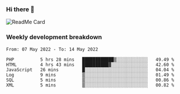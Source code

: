 ### Hi there 👋

<!--
**itzcy/itzcy** is a ✨ _special_ ✨ repository because its `README.md` (this file) appears on your GitHub profile.

Here are some ideas to get you started:

- 🔭 I’m currently working on ...
- 🌱 I’m currently learning ...
- 👯 I’m looking to collaborate on ...
- 🤔 I’m looking for help with ...
- 💬 Ask me about ...
- 📫 How to reach me: ...
- 😄 Pronouns: ...
- ⚡ Fun fact: ...
-->
![ReadMe Card](https://github-readme-stats.vercel.app/api?username=itzcy&show_icons=true&title_color=2d3198&icon_color=797cb8&text_color=24292e&bg_color=f6f8fa)

### Weekly development breakdown
<!--START_SECTION:waka-->

```text
From: 07 May 2022 - To: 14 May 2022

PHP          5 hrs 28 mins   ████████████▒░░░░░░░░░░░░   49.49 %
HTML         4 hrs 43 mins   ██████████▓░░░░░░░░░░░░░░   42.60 %
JavaScript   26 mins         █░░░░░░░░░░░░░░░░░░░░░░░░   04.04 %
Log          9 mins          ▒░░░░░░░░░░░░░░░░░░░░░░░░   01.49 %
SQL          5 mins          ▒░░░░░░░░░░░░░░░░░░░░░░░░   00.86 %
XML          5 mins          ▒░░░░░░░░░░░░░░░░░░░░░░░░   00.82 %
```

<!--END_SECTION:waka-->
